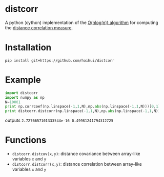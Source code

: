 # distcorr

A python (cython) implementation of the [O(nlog(n)) algorithm](https://arxiv.org/abs/1410.1503) for computing the [distance correlation measure](https://projecteuclid.org/euclid.aos/1201012979).

# Installation

`pip install git+https://github.com/hoihui/distcorr`

# Example

```python
import distcorr
import numpy as np
N=10001
print np.corrcoef(np.linspace(-1,1,N),np.abs(np.linspace(-1,1,N)))[0,1]
print distcorr.distcorr(np.linspace(-1,1,N),np.abs(np.linspace(-1,1,N)))
```
outputs
`2.7276657101333544e-16
0.49981241794312725
`

# Functions

* `distcorr.distcov(x,y)`: distance covariance between array-like variables `x` and `y`
* `distcorr.distcorr(x,y)`: distance correlation between array-like variables `x` and `y`
